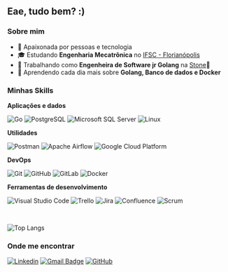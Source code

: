 <h2>Eae, tudo bem? :) </h2>

<h3>Sobre mim</h3>

- 🤔 Apaixonada por pessoas e tecnologia
- 🎓 Estudando **Engenharia Mecatrônica** no <a href="https://www.ifsc.edu.br/web/campus-florianopolis">IFSC - Florianópolis</a>
- 💼 Trabalhando como **Engenheira de Software jr Golang** na <a href="https://www.stone.com.br/">Stone</a>💚
- 🌱 Aprendendo cada dia mais sobre **Golang, Banco de dados e Docker**

<h3>Minhas Skills</h3>

**Aplicações e dados**

![Go](https://img.shields.io/badge/-Go-00ADD8?style=flat&logo=go&logoColor=white)
![PostgreSQL](https://img.shields.io/badge/-PostgreSQL-336791?style=flat&logo=postgresql&logoColor=white)
![Microsoft SQL Server](https://img.shields.io/badge/-SQL%20Server-CC2927?style=flat&logo=microsoft-sql-server&logoColor=white)
![Linux](https://img.shields.io/badge/-Linux-FCC624?style=flat&logo=linux&logoColor=black)


**Utilidades**

![Postman](https://img.shields.io/badge/-Postman-FF6C37?style=flat&logo=postman&logoColor=white)
![Apache Airflow](https://img.shields.io/badge/-Airflow-007A88?style=flat&logo=apache-airflow&logoColor=white)
![Google Cloud Platform](https://img.shields.io/badge/-Google%20Cloud-4285F4?style=flat&logo=google-cloud&logoColor=white)

**DevOps**

![Git](https://img.shields.io/badge/-Git-333333?style=flat&logo=git)
![GitHub](https://img.shields.io/badge/-GitHub-333333?style=flat&logo=github)
![GitLab](https://img.shields.io/badge/-GitLab-FC6D26?style=flat&logo=gitlab&logoColor=white)
![Docker](https://img.shields.io/badge/-Docker-333333?style=flat&logo=docker)

**Ferramentas de desenvolvimento**

![Visual Studio Code](https://img.shields.io/badge/-Visual%20Studio%20Code-333333?style=flat&logo=visual-studio-code&logoColor=007ACC)
![Trello](https://img.shields.io/badge/-Trello-333333?style=flat&logo=trello&logoColor=007ACC)
![Jira](https://img.shields.io/badge/-Jira-0052CC?style=flat&logo=jira&logoColor=white)
![Confluence](https://img.shields.io/badge/-Confluence-172B4D?style=flat&logo=confluence&logoColor=white)
![Scrum](https://img.shields.io/badge/-Scrum-5849BE?style=flat)

<br/>

![Top Langs](https://github-readme-stats.vercel.app/api/top-langs/?username=alessandra1408&layout=compact&theme=radical)

<h3>Onde me encontrar</h3>

[![Linkedin](https://img.shields.io/badge/-alessandra--fernandes--contato-blue?style=flat-square&logo=Linkedin&logoColor=white&link=https://www.linkedin.com/in/alessandra-fernandes-contato/)](https://www.linkedin.com/in/alessandra-fernandes-contato/)
[![Gmail Badge](https://img.shields.io/badge/-alessandrafernandes.contato@gmail.com-006bed?style=flat-square&logo=Gmail&logoColor=white&link=mailto:alessandrafernandes.contato@gmail.com)](mailto:alessandrafernandes.contato@gmail.com)
[![GitHub](https://img.shields.io/github/followers/alessandra1408?label=follow&style=social)](https://github.com/alessandra1408)
